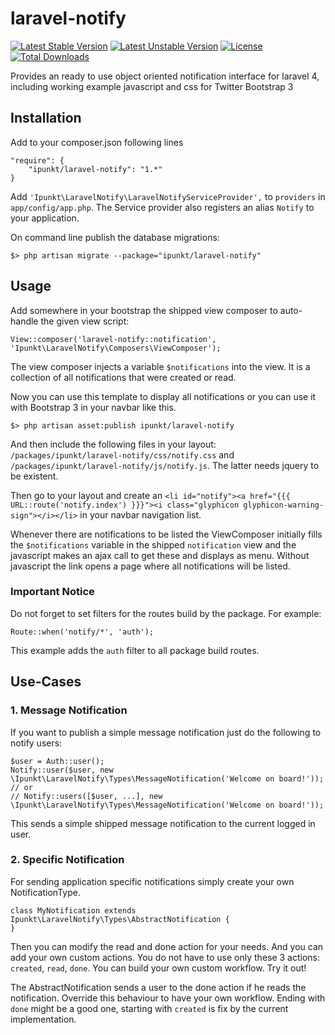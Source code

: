 # laravel-notify
[![Latest Stable Version](https://poser.pugx.org/ipunkt/laravel-notify/v/stable.svg)](https://packagist.org/packages/ipunkt/laravel-notify) [![Latest Unstable Version](https://poser.pugx.org/ipunkt/laravel-notify/v/unstable.svg)](https://packagist.org/packages/ipunkt/laravel-notify) [![License](https://poser.pugx.org/ipunkt/laravel-notify/license.svg)](https://packagist.org/packages/ipunkt/laravel-notify) [![Total Downloads](https://poser.pugx.org/ipunkt/laravel-notify/downloads.svg)](https://packagist.org/packages/ipunkt/laravel-notify)

Provides an ready to use object oriented notification interface for laravel 4, including working example javascript and css for Twitter Bootstrap 3

## Installation

Add to your composer.json following lines

	"require": {
		"ipunkt/laravel-notify": "1.*"
	}

Add `'Ipunkt\LaravelNotify\LaravelNotifyServiceProvider',` to `providers` in `app/config/app.php`.
The Service provider also registers an alias `Notify` to your application.

On command line publish the database migrations:

	$> php artisan migrate --package="ipunkt/laravel-notify"

## Usage

Add somewhere in your bootstrap the shipped view composer to auto-handle the given view script:

	View::composer('laravel-notify::notification', 'Ipunkt\LaravelNotify\Composers\ViewComposer');

The view composer injects a variable `$notifications` into the view. It is a collection of all notifications that
	were created or read.

Now you can use this template to display all notifications or you can use it with Bootstrap 3 in your navbar like
	this.

	$> php artisan asset:publish ipunkt/laravel-notify

And then include the following files in your layout: `/packages/ipunkt/laravel-notify/css/notify.css` and
	`/packages/ipunkt/laravel-notify/js/notify.js`. The latter needs jquery to be existent.

Then go to your layout and create an `<li id="notify"><a href="{{{ URL::route('notify.index') }}}"><i class="glyphicon glyphicon-warning-sign"></i></li>`
	in your navbar navigation list.

Whenever there are notifications to be listed the ViewComposer initially fills the `$notifications` variable in the
	shipped `notification` view and the javascript makes an ajax call to get these and displays as menu. Without
	javascript the link opens a page where all notifications will be listed.


### Important Notice

Do not forget to set filters for the routes build by the package.
For example:

	Route::when('notify/*', 'auth');

This example adds the `auth` filter to all package build routes.

## Use-Cases
### 1. Message Notification

If you want to publish a simple message notification just do the following to notify users:

	$user = Auth::user();
	Notify::user($user, new \Ipunkt\LaravelNotify\Types\MessageNotification('Welcome on board!'));
	// or
	// Notify::users([$user, ...], new \Ipunkt\LaravelNotify\Types\MessageNotification('Welcome on board!'));

This sends a simple shipped message notification to the current logged in user.

### 2. Specific Notification

For sending application specific notifications simply create your own NotificationType.

	class MyNotification extends Ipunkt\LaravelNotify\Types\AbstractNotification {
	}

Then you can modify the read and done action for your needs. And you can add your own custom actions. You do not have to
 use only these 3 actions: `created`, `read`, `done`. You can build your own custom workflow. Try it out!

The AbstractNotification sends a user to the done action if he reads the notification. Override this behaviour to have
 your own workflow. Ending with `done` might be a good one, starting with `created` is fix by the current implementation.
